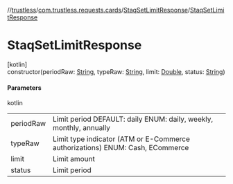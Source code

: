 //[trustless](../../../index.md)/[com.trustless.requests.cards](../index.md)/[StaqSetLimitResponse](index.md)/[StaqSetLimitResponse](-staq-set-limit-response.md)

# StaqSetLimitResponse

[kotlin]\
constructor(periodRaw: [String](https://kotlinlang.org/api/latest/jvm/stdlib/kotlin/-string/index.html), typeRaw: [String](https://kotlinlang.org/api/latest/jvm/stdlib/kotlin/-string/index.html), limit: [Double](https://kotlinlang.org/api/latest/jvm/stdlib/kotlin/-double/index.html), status: [String](https://kotlinlang.org/api/latest/jvm/stdlib/kotlin/-string/index.html))

#### Parameters

kotlin

| | |
|---|---|
| periodRaw | Limit period DEFAULT: daily ENUM:  daily, weekly, monthly, annually |
| typeRaw | Limit type indicator (ATM or E-Commerce authorizations) ENUM:  Cash, ECommerce |
| limit | Limit amount |
| status | Limit period |
